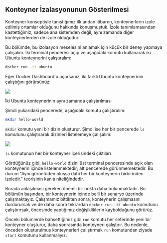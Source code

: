 ## Konteyner İzalasyonunun Gösterilmesi

Konteyner konseptiyle tanıştığımız ilk andan itibaren, konteynerlerin izole edilmiş ortamlar olduğunu hakkında konuşmuştuk. İzole tanımlamasından kastettiğimiz, sadece ana sistemden değil, aynı zamanda diğer konteynerlerden de izole olduğudur.

Bu bölümde, bu izolasyon meselesini anlamak için küçük bir deney yapmaya çalışalım. İki terminal penceresi açıp ve aşağıdaki komutu kullanarak iki Ubuntu konteynerini çalıştıralım:

```bash
docker run -it ubuntu
```

Eğer Docker Dashboard'u açarsanız, iki farklı Ubuntu konteynerinin çalıştığını görürsünüz:

![](https://github.com/karacamelihcan/the-docker-handbook/blob/main/Images/docker-handbook-isolated-containers.png)

İki Ubuntu konteynerinin aynı zamanda çalıştırılması

Şimdi yukarıdaki pencerede, aşağıdaki komutu çalıştıralım:

```bash
mkdir hello-world
```

  `mkdir`  komutu yeni bir dizin oluşturur. Şimdi ise her bir pencerede  `ls`  komutunu çalıştırarak dizinleri listelemeye çalışalım:

![](https://github.com/karacamelihcan/the-docker-handbook/blob/main/Images/docker-handbook-isolated-containers-ls.png)

 `ls`  komutunun her bir konteyner içerisindeki çıktıları

Gördüğünüz gibi, `hello-world` dizini üst terminal penceresinde açık olan konteynerin içinde listelenmektedir; alt pencerede görünmemektedir. Bu durum "Aynı görüntüden oluşsa dahi her bir konteynerin birbirinden izoledir." teorisinin kanıtı niteliğindedir.

Burada anlaşılması gereken önemli bir nokta daha bulunmaktadır. Bu bölümün başından, bir konteynerin içinde belli bir senaryo üzerinde çalışmaktayız. Çalışmamız bittikten sonra, konteynerin çalışmasını durdurursak ve de daha sonra tekrardan `docker run -it ubuntu` komutunu çalıştırırsak, öncesinde yaptığımız değişikliklerin kaybolduğunu görürüz.

Önceki bölümlerde bahsettiğimiz gibi `run` komutu her seferinde yeni bir konteyner oluşturur, daha sonrasında konteyneri çalıştırır. Bu nedenle, önceden oluşturulmuş konteynerleri çalıştırmak `run` komutundan ziyade `start` komutunu  kullanmalıyız.
